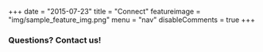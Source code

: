 +++
date = "2015-07-23"
title = "Connect"
featureimage = "img/sample_feature_img.png"
menu = "nav"
disableComments = true
+++

### Questions? Contact us!
